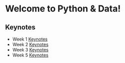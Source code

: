 # Welcome to Python & Data!

## Keynotes

- Week 1 [Keynotes](week1/week1.html)
- Week 2 [Keynotes](week2/week2.html)
- Week 3 [Keynotes](week3/week3.html)
- Week 5 [Keynotes](week5/week5.html)
